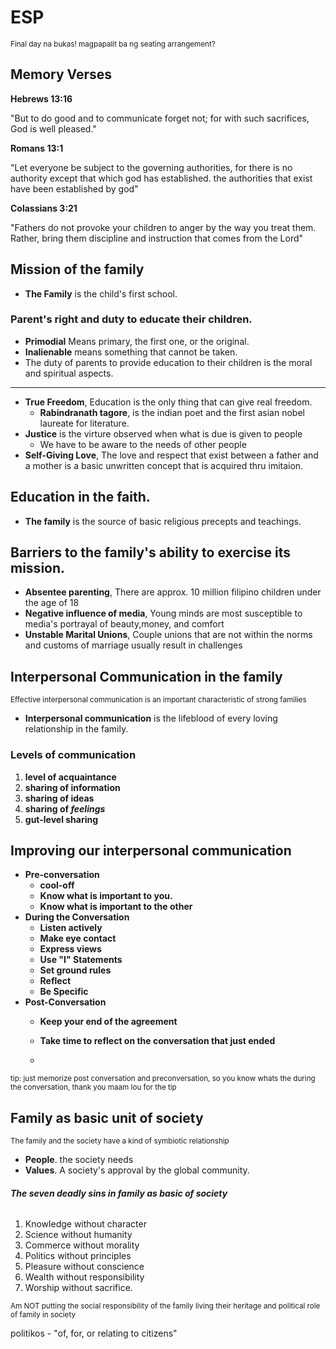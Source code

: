 # ESP
<sub>Final day na bukas! magpapalit ba ng seating arrangement?</sub>

## Memory Verses

**Hebrews 13:16**

"But to do good and to communicate forget not; for with such sacrifices, God is well pleased."

**Romans 13:1**

"Let everyone be subject to the governing authorities, for there is no authority except that which god has established. the authorities that exist have been established by god"

**Colassians 3:21**

"Fathers do not provoke your children to anger by the way you treat them. Rather, bring them discipline and instruction that comes from the Lord"


## Mission of the family

- **The Family** is the child's first school.

### Parent's right and duty to educate their children.

- **Primodial** Means primary, the first one, or the original.
- **Inalienable** means something that cannot be taken.
- The duty of parents to provide education to their children is the moral and spiritual aspects.

---

- **True Freedom**, Education is the only thing that can give real freedom.
  - **Rabindranath tagore**, is the indian poet and the first asian nobel laureate for literature.
- **Justice** is the virture observed when what is due is given to people
  - We have to be aware to the needs of other people
- **Self-Giving Love**, The love and respect that exist between a father and a mother is a basic unwritten concept that is acquired thru imitaion.

## Education in the faith.
- **The family** is the source of basic religious precepts and teachings.
## Barriers to the family's ability to exercise its mission.
- **Absentee parenting**, There are approx. 10 million filipino children under the age of 18
- **Negative influence of media**, Young minds are most susceptible to media's portrayal of beauty,money, and comfort
- **Unstable Marital Unions**, Couple unions that are not within the norms and customs of marriage usually result in challenges
## Interpersonal Communication in the family
<sub>Effective interpersonal communication is an important characteristic of strong families</sub>

- **Interpersonal communication** is the lifeblood of every loving relationship in the family.
### Levels of communication

1. **level of acquaintance**
2. **sharing of information**
3. **sharing of ideas**
4. **sharing of *feelings*** 
5. **gut-level sharing**

## Improving our interpersonal communication

- **Pre-conversation**
  - **cool-off**
  - **Know what is important to you.**
  - **Know what is important to the other**
- **During the Conversation**
  - **Listen actively**
  - **Make eye contact**
  - **Express views**
  - **Use "I" Statements**
  - **Set ground rules**
  - **Reflect**
  - **Be Specific**
- **Post-Conversation**
  - **Keep your end of the agreement**
  - **Take time to reflect on the conversation that just ended**
 
  - 
<sub>tip: just memorize post conversation and preconversation, so you know whats the during the conversation, thank you maam lou for the tip</sub>
## Family as basic unit of society
<sub>The family and the society have a kind of symbiotic relationship</ship>

- **People**. the society needs
- **Values**. A society's approval by the global community.

###### **The seven deadly sins in family as basic of society**
1. Knowledge without character
2. Science without humanity
3. Commerce without morality
4. Politics without principles
5. Pleasure without conscience
6. Wealth without responsibility
7. Worship without sacrifice.

<sub>Am NOT putting the social responsibility of the family living their heritage and political role of family in society</sub>


politikos - "of, for, or relating to citizens"
